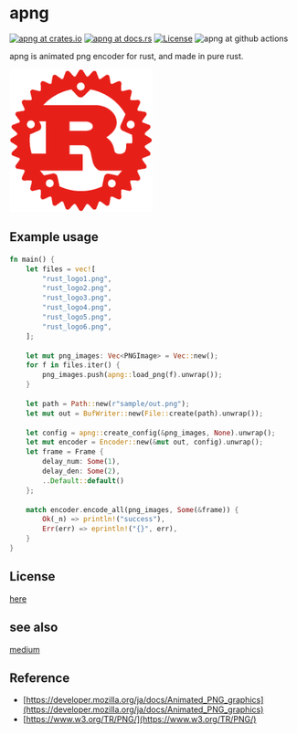 # apng

[![apng at crates.io](https://img.shields.io/crates/v/apng.svg)](https://crates.io/crates/apng)
[![apng at docs.rs](https://docs.rs/apng/badge.svg)](https://docs.rs/apng)
[![License](https://img.shields.io/badge/license-MIT-blue.svg)](https://raw.githubusercontent.com/poccariswet/apng/master/LICENSE?token=AF4FJMPRTUTCG2DAVLVTRVS5U7UJI)
![apng at github actions](https://github.com/poccariswet/apng/workflows/Rust/badge.svg?branch=master)

apng is animated png encoder for rust, and made in pure rust.

<img src="https://github.com/poccariswet/apng/blob/master/examples/_rust_logo/out.png" width="250">

## Example usage

```rust
fn main() {
    let files = vec![
        "rust_logo1.png",
        "rust_logo2.png",
        "rust_logo3.png",
        "rust_logo4.png",
        "rust_logo5.png",
        "rust_logo6.png",
    ];

    let mut png_images: Vec<PNGImage> = Vec::new();
    for f in files.iter() {
        png_images.push(apng::load_png(f).unwrap());
    }

    let path = Path::new(r"sample/out.png");
    let mut out = BufWriter::new(File::create(path).unwrap());

    let config = apng::create_config(&png_images, None).unwrap();
    let mut encoder = Encoder::new(&mut out, config).unwrap();
    let frame = Frame {
        delay_num: Some(1),
        delay_den: Some(2),
        ..Default::default()
    };

    match encoder.encode_all(png_images, Some(&frame)) {
        Ok(_n) => println!("success"),
        Err(err) => eprintln!("{}", err),
    }
}
```

## License

[here](https://github.com/poccariswet/apng/blob/master/LICENSE)

## see also
[medium](https://medium.com/@poccariswet/how-i-developed-apng-library-for-rust-98d366f1195b)

## Reference

- [https://developer.mozilla.org/ja/docs/Animated_PNG_graphics](https://developer.mozilla.org/ja/docs/Animated_PNG_graphics)
- [https://www.w3.org/TR/PNG/](https://www.w3.org/TR/PNG/)
